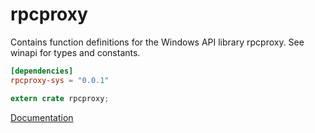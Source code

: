 # rpcproxy #
Contains function definitions for the Windows API library rpcproxy. See winapi for types and constants.

```toml
[dependencies]
rpcproxy-sys = "0.0.1"
```

```rust
extern crate rpcproxy;
```

[Documentation](https://retep998.github.io/doc/winapi/rpcproxy/)
